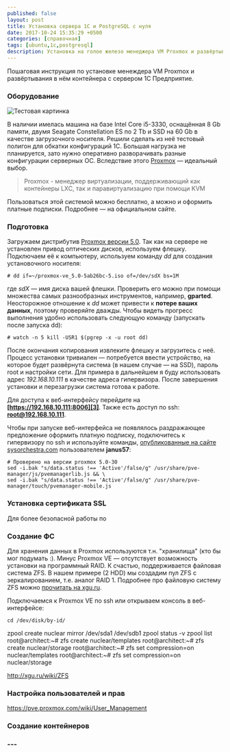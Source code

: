 ```yaml
---
published: false
layout: post
title: Установка сервера 1C и PostgreSQL с нуля
date: 2017-10-24 15:35:29 +0500
categories: [справочная] 
tags: [ubuntu,1c,postgresql]
description: Установка на голое железо менеджера VM Proxmox и развёртывание виртуальной машины для сервера 1С
---
```


Пошаговая инструкция по установке менеждера VM Proxmox и развёртывания в нём контейнера с сервером 1С Предприятие.

### Оборудование ###

![Тестовая картинка][image.jpg]
 
В наличии имелась машина на базе Intel Core i5-3330, оснащённая 8 Gb памяти, двумя Seagate Constellation ES по 2 Tb и SSD на 60 Gb в качестве загрузочного носителя. Решили сделать из неё тестовый полигон для обкатки конфигураций 1С. Большая нагрузка не планируется, зато нужно оперативно разворачивать разные конфигурации серверных ОС. Вследствие этого [Proxmox][1] — идеальный выбор.

> Proxmox - менеджер виртуализации, поддерживающий как контейнеры LXC, так и паравиртуализацию при помощи KVM

Пользоваться этой системой можно бесплатно, а можно и оформить платные подписки. Подробнее — на официальном сайте.

### Подготовка ###

Загружаем дистрибутив [Proxmox версии 5.0][2]. Так как на сервере не установлен привод оптических дисков, используем флешку. Подключаем её к компьютеру, используем команду *dd* для создания установочного носителя:

    # dd if=~/proxmox-ve_5.0-5ab26bc-5.iso of=/dev/sdX bs=1M

 где *sdX* — имя диска вашей флешки. Проверить его можно при помощи множества самых разнообразных инструментов, например, **gparted**. Неосторожное отношение к *dd* может привести к **потере ваших данных**, поэтому проверяйте дважды. Чтобы видеть прогресс выполнения удобно использовать следующую команду (запускать после запуска dd):

    # watch -n 5 kill -USR1 $(pgrep -x -u root dd)

После окончания копирования извлеките флешку и загрузитесь с неё. Процесс установки тривиален — потребуется ввести устройство, на которое будет развёрнута система (в нашем случае — на SSD), пароль root и настройки сети. Для примера в дальнейшем я буду использовать адрес *192.168.10.111* в качестве адреса гипервизора. После завершения установки и перезагрузки система готова к работе. 

Для доступа к веб-интерфейсу перейдите на **[https://192.168.10.111:8006][3]**. Также есть доступ по ssh: **root@192.168.10.111**.

Чтобы при запуске веб-интерфейса не появлялось раздражающее предложение оформить платную подписку, подключитесь к гипервизору по ssh и используйте команды, [опубликованные на сайте sysorchestra.com][4] пользователем **janus57**:

    # Проверено на версии proxmox 5.0-30
    sed -i.bak "s/data.status !== 'Active'/false/g" /usr/share/pve-manager/js/pvemanagerlib.js && \
    sed -i.bak "s/data.status !== 'Active'/false/g" /usr/share/pve-manager/touch/pvemanager-mobile.js

### Установка сертификата SSL ###

Для более безопасной работы по 


### Создание ФС ###

Для хранения данных в Proxmox используются т.н. "хранилища" (кто бы мог подумать :). Минус Proxmox VE — отсутствует возможность установки на программный RAID. К счастью, поддерживается файловая система ZFS. В нашем примере (2 HDD) мы создадим пул ZFS с зеркалированием, т.е. аналог RAID 1. Подробнее про файловую систему ZFS можно [прочитать на xgu.ru][5].

Подключаемся к Proxmox VE по ssh или открываем консоль в веб-интерфейсе:

    cd /dev/disk/by-id/
zpool create nuclear mirror /dev/sda1 /dev/sdb1
zpool status -v
zpool list
root@architect:~# zfs create nuclear/templates
root@architect:~# zfs create nuclear/storage
root@architect:~# zfs set compression=on nuclear/templates
root@architect:~# zfs set compression=on nuclear/storage

http://xgu.ru/wiki/ZFS

### Настройка пользователей и прав ###

https://pve.proxmox.com/wiki/User_Management

### Создание контейнеров ###

### --- ###

[1]: https://www.proxmox.com/en/ "Веб-страница проекта Proxmxox"
[2]: https://www.proxmox.com/en/downloads/item/proxmox-ve-5-0-iso-installer "Скачать образ установочного диска Proxmox VE 5.0"
[3]: https://192.168.10.111:8006
[4]: http://disq.us/p/1gigzwk "Ссылка на комментарий janus57 на sysorchestra.com"
[5]: http://xgu.ru/wiki/ZFS "Подробная статья о ZFS на xgu.ru"


[image.jpg]: /files/image.jpg  "Тут Брона возвращается )"
